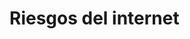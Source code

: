 <html>
<H1> Riesgos del internet </H1>
  <head>
        <meta charset="utf-8">
        <title>Los riesgos del internet</title>
    </head>
    <body>










</body>
</html>
